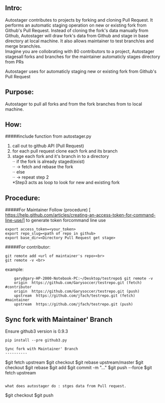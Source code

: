 Intro: 
--------

Autostager contributes to projects by forking and cloning Pull Request. It performs an automatic staging operation on new or existing fork from Github's Pull Request. Instead of cloning the fork's data manually from Github, Autostager will draw fork's data from Github and stage in base directory at local machine. It also allows maintainer to test branch/es and  merge branch/es.  
Imagine you are collobrating with 80 contributors to a project, Autostager stagesall forks and branches for the maintainer automaticly stages directory from PRs

Autostager uses for automaticly staging new or existing fork from Github's Pull Request  


Purpose:
--------

Autostager to pull all forks and from the fork branches from <repo> to local machine.  

How:  
--------
#####include function from autostager.py
1. call out to github APl (Pull Request)
2. for each pull request clone each fork and its branch   
3. stage each fork and it's branch in to a directory  
⋅⋅ if the fork is already staged(exist)  
⋅⋅ -> fetch and rebase the fork   
⋅⋅ else  
⋅⋅ -> repeat step 2  
*Step3 acts as loop to look for new and existing fork<br> 

Procedure:  
---------
#####For Maintainer
Follow (procedure) [ https://help.github.com/articles/creating-an-access-token-for-command-line-use/] to generate token forcommand line use
```
export access_token=<your_token>
export repo_slug=<path of repo in github>
export base_dir=<Directory Pull Request get stage>
```
#####For contributor:
```	
git remote add <url of maintainer's repo><br>
git remote -v <br>
``` 	

example:
```
	gary@gary-HP-2000-Notebook-PC:~/Desktop/testrepo$ git remote -v 
	origin	https://github.com/Garysoccer/testrepo.git (fetch) #contributor
	origin	https://github.com/Garysoccer/testrepo.git (push)
	upstream  https://github.com/jfach/testrepo.git (fetch) #maintainer	
	upstream  https://github.com/jfach/testrepo.git (push)

```
Sync fork with Maintainer' Branch 
----------
Ensure github3 version is 0.9.3
```
pip install --pre github3.py

Sync fork with Maintainer' Branch 
----------
```
$git fetch upstream
$git checkout <master>
$git rebase upstream/master
$git checkout <branch>
$git rebase <master>
$git add <file>
$git commit -m "..."
$git push --force
$git fetch upstream
```

what does autostager do : stges data from Pull request.
```
$git checkout <master>
$git push




